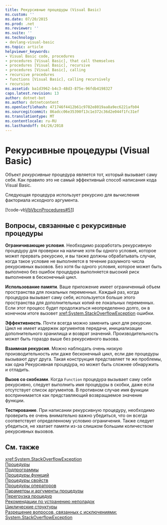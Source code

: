 ```yaml
---
title: Рекурсивные процедуры (Visual Basic)
ms.custom: ''
ms.date: 07/20/2015
ms.prod: .net
ms.reviewer: ''
ms.suite: ''
ms.technology:
- devlang-visual-basic
ms.topic: article
helpviewer_keywords:
- Visual Basic code, procedures
- procedures [Visual Basic], that call themselves
- procedures [Visual Basic], recursive
- procedures [Visual Basic], calling
- recursive procedures
- functions [Visual Basic], calling recursively
- recursion
ms.assetid: ba1d3962-b4c3-48d3-875e-96fdb4198327
caps.latest.revision: 13
author: dotnet-bot
ms.author: dotnetcontent
ms.openlocfilehash: 471746f4412b61c9782e8019aa8a9ec6221afb04
ms.sourcegitcommit: 86adcc06e35390f13c1e372c36d2e044f1fc31ef
ms.translationtype: MT
ms.contentlocale: ru-RU
ms.lasthandoff: 04/26/2018
---
```

# <a name="recursive-procedures-visual-basic"></a>Рекурсивные процедуры (Visual Basic)
Объект *рекурсивные* процедура является тот, который вызывает саму себя. Как правило это не самый эффективный способ написания кода Visual Basic.  
  
 Следующая процедура использует рекурсию для вычисления факториала исходного аргумента.  
  
 [!code-vb[VbVbcnProcedures#51](./codesnippet/VisualBasic/recursive-procedures_1.vb)]  
  
## <a name="considerations-with-recursive-procedures"></a>Вопросы, связанные с рекурсивные процедуры  
 **Ограничивающие условия**. Необходимо разработать рекурсивную процедуру для проверки на наличие хотя бы одного условия, которое может прервать рекурсию, и вы также должны обрабатывать случаи, когда такое условие не выполняется в течение разумного числа рекурсивных вызовов. Без хотя бы одного условия, которое может быть выполнено без ошибок процедура выполняется высокий риск выполнения в бесконечный цикл.  
  
 **Использование памяти**. Ваше приложение имеет ограниченный объем пространства для локальных переменных. Каждый раз, когда процедура вызывает саму себя, используется больше этого пространства для дополнительных копий ее локальных переменных. Если этот процесс будет продолжаться неопределенно долго, он в конечном итоге вызовет <xref:System.StackOverflowException> ошибки.  
  
 **Эффективность**. Почти всегда можно заменить цикл для рекурсии. Цикл не имеет издержек аргументов передачи, инициализации дополнительного хранилища и возврат значений. Производительность может быть гораздо выше без рекурсивного вызова.  
  
 **Взаимная рекурсия**. Можно наблюдать очень низкую производительность или даже бесконечный цикл, если две процедуры вызывают друг друга. Такая конструкция представляет те же проблемы, как одна Рекурсивная процедура, но может быть сложнее обнаружить и отладить.  
  
 **Вызов со скобками**. Когда `Function` процедура вызывает саму себя рекурсивно, следует выполнить имя процедуры в скобки, даже если отсутствует список аргументов. В противном случае имя функции воспринимается как представляющий возвращаемое значение функции.  
  
 **Тестирование**. При написании рекурсивную процедуру, необходимо проверить ее очень внимательно важно убедиться, что он всегда соответствует определенному условию ограничения. Также следует убедиться, не хватает памяти из-за слишком большим количеством рекурсивных вызовов.  
  
## <a name="see-also"></a>См. также  
 <xref:System.StackOverflowException>  
 [Процедуры](./index.md)  
 [Подпрограммы](./sub-procedures.md)  
 [Процедуры функций](./function-procedures.md)  
 [Процедуры свойств](./property-procedures.md)  
 [Процедуры операторов](./operator-procedures.md)  
 [Параметры и аргументы процедуры](./procedure-parameters-and-arguments.md)  
 [Перегрузка процедур](./procedure-overloading.md)  
 [Рекомендации по устранению неполадок](./troubleshooting-procedures.md)  
 [Циклические структуры](../../../../visual-basic/programming-guide/language-features/control-flow/loop-structures.md)  
 [Разрешение вопросов, связанных с исключениями: System.StackOverflowException](http://msdn.microsoft.com/library/51b71217-c507-4f5b-bc35-0236180d7968)
